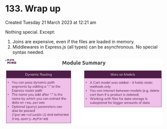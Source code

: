 # 133. Wrap up
Created Tuesday 21 March 2023 at 12:21 am

Nothing special. Except:
1. Joins are expensive, even if the files are loaded in memory.
2. Middlewares in Express.js (all types) can be asynchronous. No special syntax needed.

![](../../../../assets/133_Wrap_up-image-1-c364ac36.png)
